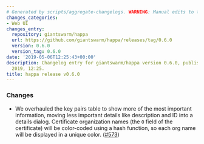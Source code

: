 ```yaml
---
# Generated by scripts/aggregate-changelogs. WARNING: Manual edits to this files will be overwritten.
changes_categories:
- Web UI
changes_entry:
  repository: giantswarm/happa
  url: https://github.com/giantswarm/happa/releases/tag/0.6.0
  version: 0.6.0
  version_tag: 0.6.0
date: '2019-05-06T12:25:43+00:00'
description: Changelog entry for giantswarm/happa version 0.6.0, published on 06 May
  2019, 12:25.
title: happa release v0.6.0
---
```


### Changes

- We overhauled the key pairs table to show more of the most important information, moving less important details like description and ID into a details dialog. Certificate organization names (the `O` field of the certificate) will be color-coded using a hash function, so each org name will be displayed in a unique color. ([#573](https://github.com/giantswarm/happa/pull/573))

